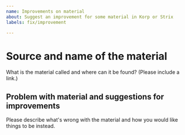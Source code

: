 ```yaml
---
name: Improvements on material
about: Suggest an improvement for some material in Korp or Strix
labels: fix/improvement

---
```


# Source and name of the material

What is the material called and where can it be found? (Please include a link.)

## Problem with material and suggestions for improvements

Please describe what's wrong with the material and how you would like things to be instead.
